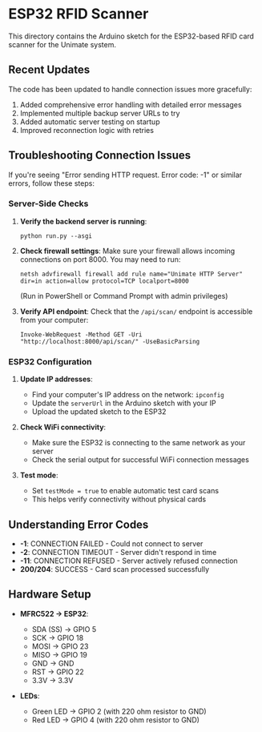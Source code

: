 # ESP32 RFID Scanner 

This directory contains the Arduino sketch for the ESP32-based RFID card scanner for the Unimate system.

## Recent Updates

The code has been updated to handle connection issues more gracefully:

1. Added comprehensive error handling with detailed error messages
2. Implemented multiple backup server URLs to try
3. Added automatic server testing on startup
4. Improved reconnection logic with retries

## Troubleshooting Connection Issues

If you're seeing "Error sending HTTP request. Error code: -1" or similar errors, follow these steps:

### Server-Side Checks

1. **Verify the backend server is running**:
   ```
   python run.py --asgi
   ```

2. **Check firewall settings**:
   Make sure your firewall allows incoming connections on port 8000. You may need to run:
   ```
   netsh advfirewall firewall add rule name="Unimate HTTP Server" dir=in action=allow protocol=TCP localport=8000
   ```
   (Run in PowerShell or Command Prompt with admin privileges)

3. **Verify API endpoint**:
   Check that the `/api/scan/` endpoint is accessible from your computer:
   ```
   Invoke-WebRequest -Method GET -Uri "http://localhost:8000/api/scan/" -UseBasicParsing
   ```

### ESP32 Configuration

1. **Update IP addresses**:
   - Find your computer's IP address on the network: `ipconfig`
   - Update the `serverUrl` in the Arduino sketch with your IP
   - Upload the updated sketch to the ESP32

2. **Check WiFi connectivity**:
   - Make sure the ESP32 is connecting to the same network as your server
   - Check the serial output for successful WiFi connection messages

3. **Test mode**:
   - Set `testMode = true` to enable automatic test card scans
   - This helps verify connectivity without physical cards

## Understanding Error Codes

- **-1**: CONNECTION FAILED - Could not connect to server
- **-2**: CONNECTION TIMEOUT - Server didn't respond in time
- **-11**: CONNECTION REFUSED - Server actively refused connection
- **200/204**: SUCCESS - Card scan processed successfully

## Hardware Setup

- **MFRC522 -> ESP32**:
  - SDA (SS) -> GPIO 5
  - SCK -> GPIO 18
  - MOSI -> GPIO 23
  - MISO -> GPIO 19
  - GND -> GND
  - RST -> GPIO 22
  - 3.3V -> 3.3V

- **LEDs**:
  - Green LED -> GPIO 2 (with 220 ohm resistor to GND)
  - Red LED -> GPIO 4 (with 220 ohm resistor to GND) 